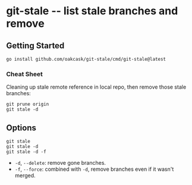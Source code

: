 # git-stale -- list stale branches and remove

## Getting Started

```
go install github.com/oakcask/git-stale/cmd/git-stale@latest
```

### Cheat Sheet

Cleaning up stale remote reference in local repo, then remove those stale branches:

```
git prune origin
git stale -d
```

## Options

```
git stale
git stale -d
git stale -d -f
```

- `-d`, `--delete`: remove gone branches.
- `-f`, `--force`: combined with `-d`, remove branches even if it wasn't merged.
